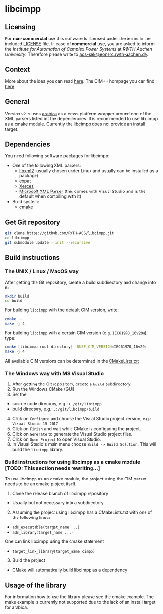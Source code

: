 libcimpp
========

## Licensing
For **non-commercial** use this software is licensed under the terms in the included [LICENSE](LICENSE) file.
In case of **commercial** use, you are asked to inform the *Institute for Automation of Complex Power Systems* at *RWTH Aachen University*. Therefore please write to [acs-sek@eonerc.rwth-aachen.de](mailto:acs-sek@eonerc.rwth-aachen.de).

## Context
More about the idea you can read [here](http://rdcu.be/vOop). The CIM++ hompage you can find [here](http://fine-aachen.rwth-aachen.de/projects/cimpp).

## General
Version `v2.x` uses [arabica](http://www.jezuk.co.uk/cgi-bin/view/arabica) as a cross platform wrapper around one of the XML parsers listed int the dependencies.
It is recommended to use libcimpp as a cmake module.
Currently the libcimpp does not provide an install target.

## Dependencies
You need following software packages for libcimpp:
+ One of the following XML parsers:
  + [libxml2](http://www.xmlsoft.org/) (usually chosen under Linux and usually can be installed as a package)
  + [expat](http://expat.sourceforge.net/)
  + [Xerces](http://xerces.apache.org/xerces-c/)
  + [Microsoft XML Parser](https://support.microsoft.com/en-en/help/324460) (this comes with Visual Studio and is the default when compiling with it)
+ Build system:
  + [cmake](https://cmake.org/)

## Get Git repository
```bash
git clone https://github.com/RWTH-ACS/libcimpp.git
cd libcimpp
git submodule update --init --recursive
```

## Build instructions
### The UNIX / Linux / MacOS way
After getting the Git repository, create a build subdirectory and change into it:
```bash
mkdir build
cd build
```

For building `libcimpp` with the default CIM version, write:
```bash
cmake ..
make -j 4
```

For building `libcimpp` with a certain CIM version (e.g. `IEC61970_16v29a`), type:
```bash
cmake [libcimpp root directory] -DUSE_CIM_VERSION=IEC61970_16v29a
make -j 4
```
All available CIM versions can be determined in the [CMakeLists.txt](CMakeLists.txt)

### The Windows way with MS Visual Studio
1. After getting the Git repository, create a `build` subdirectory.
2. Run the Windows CMake (GUI)
3. Set the
* source code directory, e.g.: `C:/git/libcimpp`
* build directory, e.g.: `C:/git/libcimpp/build`
4. Click on `Configure` and choose the Visual Studio project version, e.g.: `Visual Studio 15 2017`
5. Click on `Finish` and wait while CMake is configuring the project.
6. Click on `Generate` to generate the Visual Studio project files.
7. Click on `Open Project` to open Visual Studio.
8. In Visual Studio's main menu choose `Build -> Build Solution`. This will build the `libcimpp` library.

### Build instructions for using libcimpp as a cmake module [TODO: This section needs rewriting...]
To use libcimpp as an cmake module, the project using the CIM parser needs to be an cmake project itself.

1. Clone the release branch of libcimpp repository
  + Usually but not necessary into a subdirectory
2. Assuming the project using libcimpp has a CMakeLists.txt with one of the following lines:
  + `add_executable(target_name ...)`
  + `add_library(target_name ...)`

  One can link libcimpp using the cmake statement
  + `target_link_library(target_name cimpp)`
3. Build the project
  + CMake will automatically build libcimpp as a dependency


## Usage of the library
For information how to use the library please see the cmake example. The make example is currently not supported due to the lack of an install target for arabica.
